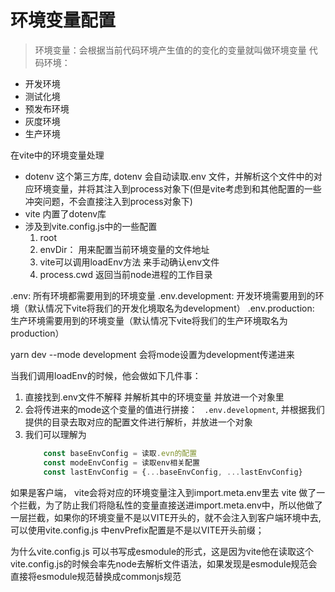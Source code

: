 # 环境变量配置
> 环境变量：会根据当前代码环境产生值的的变化的变量就叫做环境变量
代码环境：
  - 开发环境
  - 测试化境
  - 预发布环境
  - 灰度环境
  - 生产环境
  
在vite中的环境变量处理
  - dotenv 这个第三方库, dotenv 会自动读取.env 文件，并解析这个文件中的对应环境变量，并将其注入到process对象下(但是vite考虑到和其他配置的一些冲突问题，不会直接注入到process对象下)
  - vite 内置了dotenv库
  - 涉及到vite.config.js中的一些配置
    1. root
    2. envDir： 用来配置当前环境变量的文件地址
    3. vite可以调用loadEnv方法 来手动确认env文件
    4. process.cwd 返回当前node进程的工作目录

.env: 所有环境都需要用到的环境变量
.env.development: 开发环境需要用到的环境（默认情况下vite将我们的开发化境取名为development）
.env.production: 生产环境需要用到的环境变量（默认情况下vite将我们的生产环境取名为production）


yarn dev --mode development 会将mode设置为development传递进来

当我们调用loadEnv的时候，他会做如下几件事：
1. 直接找到.env文件不解释 并解析其中的环境变量 并放进一个对象里
2. 会将传进来的mode这个变量的值进行拼接： ``` .env.development```, 并根据我们提供的目录去取对应的配置文件进行解析，并放进一个对象
3. 我们可以理解为
    ```js
        const baseEnvConfig = 读取.evn的配置
        const modeEnvConfig = 读取env相关配置
        const lastEnvConfig = {...baseEnvConfig, ...lastEnvConfig}
    ```

如果是客户端， vite会将对应的环境变量注入到import.meta.env里去
vite 做了一个拦截，为了防止我们将隐私性的变量直接送进import.meta.env中，所以他做了一层拦截，如果你的环境变量不是以VITE开头的，就不会注入到客户端环境中去, 可以使用vite.config.js 中envPrefix配置是不是以VITE开头前缀；


为什么vite.config.js 可以书写成esmodule的形式，这是因为vite他在读取这个vite.config.js的时候会率先node去解析文件语法，如果发现是esmodule规范会直接将esmodule规范替换成commonjs规范